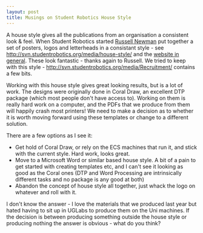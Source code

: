 ```yaml
---
layout: post
title: Musings on Student Robotics House Style
---
```

A house style gives all the publications from an organisation a consistent look &amp; feel. When Student Robotics started <a href="http://www.nh-it.co.uk/">Russell Newman</a> put together a set of posters, logos and letterheads in a consistant style - see <a href="http://svn.studentrobotics.org/media/house-style/">http://svn.studentrobotics.org/media/house-style/</a> and the <a href="http://www.studentrobotics.org/">website in general</a>. These look fantastic - thanks again to Russell. We tried to keep with this style - <a href="http://svn.studentrobotics.org/media/Recruitment/">http://svn.studentrobotics.org/media/Recruitment/</a> contains a few bits.

Working with this house style gives great looking results, but is a lot of work.  The designs were originally done in Coral Draw, an excellent DTP package (which most people don't have access to). Working on them is really hard work on a computer, and the PDFs that we produce from them will happily crash most printers! We need to make a decision as to whether it is worth moving forward using these templates or change to a different solution.

There are a few options as I see it:
<ul><li>Get hold of Coral Draw, or rely on the ECS machines that run it, and stick with the current style. Hard work, looks great.
</li><li>Move to a Microsoft Word or similar based house style. A bit of a pain to get started with creating templates etc, and I can't see it looking as good as the Coral ones (DTP and Word Processing are intrinsically different tasks and no package is any good at both)</li><li>Abandon the concept of house style all together, just whack the logo on whatever and roll with it.</li></ul>I don't know the answer - I love the materials that we produced last year but hated having to sit up in UGLabs to produce them on the Uni machines. If the decision is between producing something outside the house style or producing nothing the answer is obvious - what do you think?<div class="blogger-post-footer"><img width='1' height='1' src='https://blogger.googleusercontent.com/tracker/6550447907550133610-5371538650858175067?l=www.secomputing.co.uk' alt='' /></div>